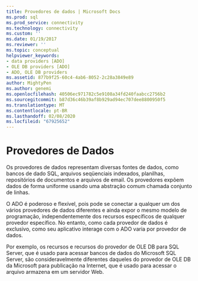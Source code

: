```yaml
---
title: Provedores de dados | Microsoft Docs
ms.prod: sql
ms.prod_service: connectivity
ms.technology: connectivity
ms.custom: ''
ms.date: 01/19/2017
ms.reviewer: ''
ms.topic: conceptual
helpviewer_keywords:
- data providers [ADO]
- OLE DB providers [ADO]
- ADO, OLE DB providers
ms.assetid: 877b9f25-60c4-4ab6-8052-2c28a3849e89
author: MightyPen
ms.author: genemi
ms.openlocfilehash: 40506ec971782c5e9108a34fd240faabcc2756b2
ms.sourcegitcommit: b87d36c46b39af8b929ad94ec707dee8800950f5
ms.translationtype: MT
ms.contentlocale: pt-BR
ms.lasthandoff: 02/08/2020
ms.locfileid: "67925652"
---
```

# <a name="data-providers"></a>Provedores de Dados
Os provedores de dados representam diversas fontes de dados, como bancos de dado SQL, arquivos seqüenciais indexados, planilhas, repositórios de documentos e arquivos de email. Os provedores expõem dados de forma uniforme usando uma abstração comum chamada conjunto de linhas.  
  
 O ADO é poderoso e flexível, pois pode se conectar a qualquer um dos vários provedores de dados diferentes e ainda expor o mesmo modelo de programação, independentemente dos recursos específicos de qualquer provedor específico. No entanto, como cada provedor de dados é exclusivo, como seu aplicativo interage com o ADO varia por provedor de dados.  
  
 Por exemplo, os recursos e recursos do provedor de OLE DB para SQL Server, que é usado para acessar bancos de dados do Microsoft SQL Server, são consideravelmente diferentes daqueles do provedor de OLE DB da Microsoft para publicação na Internet, que é usado para acessar o arquivo armazena em um servidor Web.
